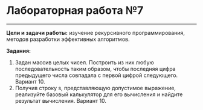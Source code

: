 # Лабораторная работа №7
___
__Цели и задачи работы:__ изучение рекурсивного программирования, методов разработки эффективных алгоритмов.

__Задания:__
1. Задан массив целых чисел. Построить из них любую последовательность таким образом, чтобы последняя цифра предыдущего числа совпадала с первой цифрой следующего. Вариант 10.
2. Получив строку s, представляющую допустимое выражение, реализуйте базовый калькулятор для его вычисления и найдите результат вычисления. Вариант 10.